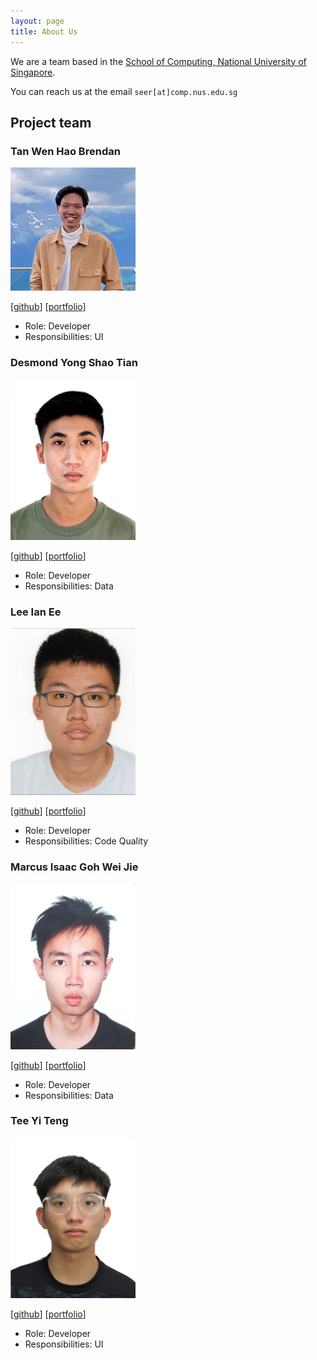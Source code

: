 ```yaml
---
layout: page
title: About Us
---
```


We are a team based in the [School of Computing, National University of Singapore](http://www.comp.nus.edu.sg).

You can reach us at the email `seer[at]comp.nus.edu.sg`

## Project team

### Tan Wen Hao Brendan

<img src="images/nerbnerb.png" width="200px">

[[github](https://github.com/nerbnerb)]
[[portfolio](team/nerbnerb.md)]

* Role: Developer
* Responsibilities: UI

### Desmond Yong Shao Tian

<img src="images/desmondyst.png" width="200px">

[[github](https://github.com/desmondyst)]
[[portfolio](team/desmondyst.md)]

* Role: Developer
* Responsibilities: Data

### Lee Ian Ee

<img src="images/leeianee.png" width="200px">

[[github](https://github.com/leeianee)] [[portfolio](team/leeianee.md)]

* Role: Developer
* Responsibilities: Code Quality

### Marcus Isaac Goh Wei Jie

<img src="images/Marcusgwj.png" width="200px">

[[github](https://github.com/Marcusgwj)]
[[portfolio](team/Marcusgwj.md)]

* Role: Developer
* Responsibilities: Data

### Tee Yi Teng

<img src="images/Puakii.png" width="200px">

[[github](https://github.com/Puakii)]
[[portfolio](team/johndoe.md)]

* Role: Developer
* Responsibilities: UI
